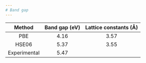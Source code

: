 ```yaml
---
# Band gap
---
```


| Method        | Band gap (eV) | Lattice constants (Å) |
| :-------------: |:-------------:|:---------------------:|
| PBE           | 4.16          |     3.57              |
| HSE06         | 5.37          |     3.55              | 
| Experimental  | 5.47          |                   |

